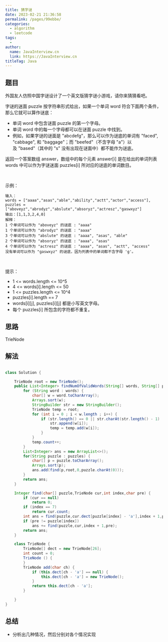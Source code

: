 ```yaml
---
title: 猜字谜
date: 2023-02-21 21:36:58
permalink: /pages/99ebbe/
categories:
  - algorithm
  - leetcode
tags:
  - 
author: 
  name: JavaInterview.cn
  link: https://JavaInterview.cn
titleTag: Java
---
```



## 题目

外国友人仿照中国字谜设计了一个英文版猜字谜小游戏，请你来猜猜看吧。

字谜的迷面 puzzle 按字符串形式给出，如果一个单词 word 符合下面两个条件，那么它就可以算作谜底：

- 单词 word 中包含谜面 puzzle 的第一个字母。
- 单词 word 中的每一个字母都可以在谜面 puzzle 中找到。
- 例如，如果字谜的谜面是 "abcdefg"，那么可以作为谜底的单词有 "faced", "cabbage", 和 "baggage"；而 "beefed"（不含字母 "a"）以及 "based"（其中的 "s" 没有出现在谜面中）都不能作为谜底。

返回一个答案数组 answer，数组中的每个元素 answer[i] 是在给出的单词列表 words 中可以作为字谜迷面 puzzles[i] 所对应的谜底的单词数目。

 

示例：

    输入：
    words = ["aaaa","asas","able","ability","actt","actor","access"], 
    puzzles = ["aboveyz","abrodyz","abslute","absoryz","actresz","gaswxyz"]
    输出：[1,1,3,2,4,0]
    解释：
    1 个单词可以作为 "aboveyz" 的谜底 : "aaaa" 
    1 个单词可以作为 "abrodyz" 的谜底 : "aaaa"
    3 个单词可以作为 "abslute" 的谜底 : "aaaa", "asas", "able"
    2 个单词可以作为 "absoryz" 的谜底 : "aaaa", "asas"
    4 个单词可以作为 "actresz" 的谜底 : "aaaa", "asas", "actt", "access"
    没有单词可以作为 "gaswxyz" 的谜底，因为列表中的单词都不含字母 'g'。
 

提示：

- 1 <= words.length <= 10^5
- 4 <= words[i].length <= 50
- 1 <= puzzles.length <= 10^4
- puzzles[i].length == 7
- words[i][j], puzzles[i][j] 都是小写英文字母。
- 每个 puzzles[i] 所包含的字符都不重复。


## 思路

TrieNode

## 解法
```java

class Solution {

    TrieNode root = new TrieNode();
    public List<Integer> findNumOfValidWords(String[] words, String[] puzzles) {
        for (String word : words) {
            char[] w = word.toCharArray();
            Arrays.sort(w);
            StringBuilder str = new StringBuilder();
            TrieNode temp = root;
            for (int i = 0 ; i < w.length ; i++) {
                if (str.length() == 0 || str.charAt(str.length() - 1) != w[i]) {
                    str.append(w[i]);
                    temp = temp.add(w[i]);
                }
            }
            temp.count++;
        }
        List<Integer> ans = new ArrayList<>();
        for(String puzzle : puzzles) {
            char[] p = puzzle.toCharArray();
            Arrays.sort(p);
            ans.add(find(p,root,0,puzzle.charAt(0)));
        }
        return ans;
    }

    Integer find(char[] puzzle,TrieNode cur,int index,char pre) {
        if (cur == null)
            return 0;
        if (index == 7)
            return cur.count;
        int ans = find(puzzle,cur.dect[puzzle[index] - 'a'],index + 1,pre);
        if (pre != puzzle[index])
            ans += find(puzzle,cur,index + 1,pre); 
        return ans;
    }

    class TrieNode {
        TrieNode[] dect = new TrieNode[26];
        int count = 0;
        TrieNode () {   
        }
        TrieNode add(char ch) {
            if (this.dect[ch - 'a'] == null) {
                this.dect[ch - 'a'] = new TrieNode();
            }
            return this.dect[ch - 'a'];
        }

    }
}
```

## 总结

- 分析出几种情况，然后分别对各个情况实现 
